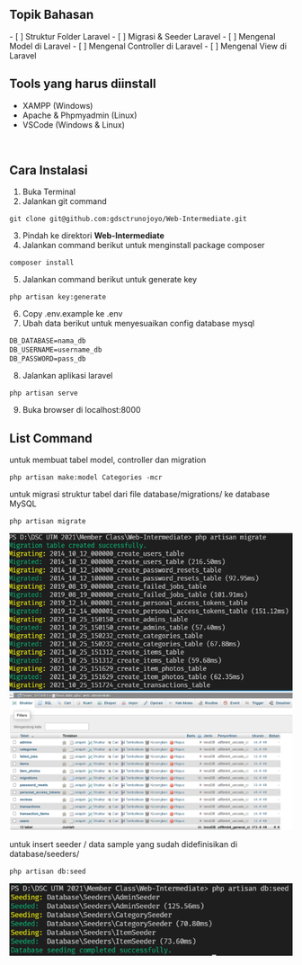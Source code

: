 <h2>Topik Bahasan</h2>
- [ ] Struktur Folder Laravel
- [ ] Migrasi & Seeder Laravel
- [ ] Mengenal Model di Laravel
- [ ] Mengenal Controller di Laravel
- [ ] Mengenal View di Laravel


<h2>
    Tools yang harus diinstall
</h2>

- XAMPP (Windows)
- Apache & Phpmyadmin (Linux)
- VSCode (Windows & Linux)

<br>
<h2>
    Cara Instalasi
</h2>

1. Buka Terminal
2. Jalankan git command

```
git clone git@github.com:gdsctrunojoyo/Web-Intermediate.git
```

3. Pindah ke direktori **Web-Intermediate**
4. Jalankan command berikut untuk menginstall package composer

```
composer install
```
5. Jalankan command berikut untuk generate key
```
php artisan key:generate
```
6. Copy .env.example ke .env
7. Ubah data berikut untuk menyesuaikan config database mysql

```
DB_DATABASE=nama_db
DB_USERNAME=username_db
DB_PASSWORD=pass_db
```

8. Jalankan aplikasi laravel
```
php artisan serve
```
9. Buka browser di localhost:8000


<h2>
List Command
</h2>


untuk membuat tabel model, controller dan migration

```
php artisan make:model Categories -mcr
```
untuk migrasi struktur tabel dari file database/migrations/ ke database MySQL

```
php artisan migrate
```

![Gambar 1](./screenshots/1.png)
<br/>
![Gambar 2](./screenshots/2.png)

untuk insert seeder / data sample yang sudah didefinisikan di database/seeders/

```
php artisan db:seed
```

![Gambar Seeder](./screenshots/3.png)